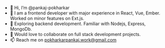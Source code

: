 - 👋 Hi, I’m @pankaj-pokharkar
- 👀 I am a frontend developer with major experience in React, Vue, Ember. Worked on  minor features on Ext.js.
- 🌱 Exploring backend development. Familiar with Nodejs, Express, MongoDb.
- 💞️ Would love to collaborate on full stack development projects.
- 📫 Reach me on pokharkarpankaj.work@gmail.com

<!---
pankaj-pokharkar/pankaj-pokharkar is a ✨ special ✨ repository because its `README.md` (this file) appears on your GitHub profile.
You can click the Preview link to take a look at your changes.
--->
